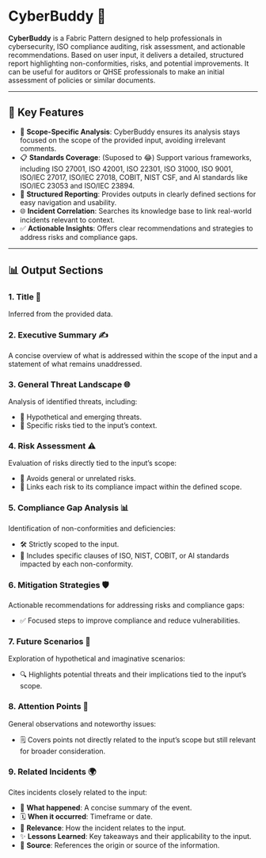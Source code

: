 # CyberBuddy 🤖

**CyberBuddy** is a Fabric Pattern designed to help professionals in cybersecurity, ISO compliance auditing, risk assessment, and actionable recommendations. Based on user input, it delivers a detailed, structured report highlighting non-conformities, risks, and potential improvements. It can be useful for auditors or QHSE professionals to make an initial assessment of policies or similar documents.

---

## 🔑 Key Features
- 🎯 **Scope-Specific Analysis**: CyberBuddy ensures its analysis stays focused on the scope of the provided input, avoiding irrelevant comments.
- 📋 **Standards Coverage**: (Suposed to 😂) Support various frameworks, including ISO 27001, ISO 42001, ISO 22301, ISO 31000, ISO 9001, ISO/IEC 27017, ISO/IEC 27018, COBIT, NIST CSF, and AI standards like ISO/IEC 23053 and ISO/IEC 23894.
- 📂 **Structured Reporting**: Provides outputs in clearly defined sections for easy navigation and usability.
- 🌐 **Incident Correlation**: Searches its knowledge base to link real-world incidents relevant to context.
- ✅ **Actionable Insights**: Offers clear recommendations and strategies to address risks and compliance gaps.

---

## 📊 Output Sections

### 1. **Title** 📝  
Inferred from the provided data.

### 2. **Executive Summary** ✍️  
A concise overview of what is addressed within the scope of the input and a statement of what remains unaddressed.

### 3. **General Threat Landscape** 🌐  
Analysis of identified threats, including:
- 🚨 Hypothetical and emerging threats.
- 🎯 Specific risks tied to the input’s context.

### 4. **Risk Assessment** ⚠️  
Evaluation of risks directly tied to the input’s scope:
- 📌 Avoids general or unrelated risks.
- 🔗 Links each risk to its compliance impact within the defined scope.

### 5. **Compliance Gap Analysis** 📊  
Identification of non-conformities and deficiencies:
- 🛠️ Strictly scoped to the input.
- 📜 Includes specific clauses of ISO, NIST, COBIT, or AI standards impacted by each non-conformity.

### 6. **Mitigation Strategies** 🛡️  
Actionable recommendations for addressing risks and compliance gaps:
- ✅ Focused steps to improve compliance and reduce vulnerabilities.

### 7. **Future Scenarios** 🚀  
Exploration of hypothetical and imaginative scenarios:
- 🔍 Highlights potential threats and their implications tied to the input’s scope.

### 8. **Attention Points** 🔎  
General observations and noteworthy issues:
- 🗒️ Covers points not directly related to the input’s scope but still relevant for broader consideration.

### 9. **Related Incidents** 🌍  
Cites incidents closely related to the input:
- 📖 **What happened**: A concise summary of the event.
- 🗓️ **When it occurred**: Timeframe or date.
- 🔗 **Relevance**: How the incident relates to the input.
- ✨ **Lessons Learned**: Key takeaways and their applicability to the input.
- 🔗 **Source**: References the origin or source of the information.
